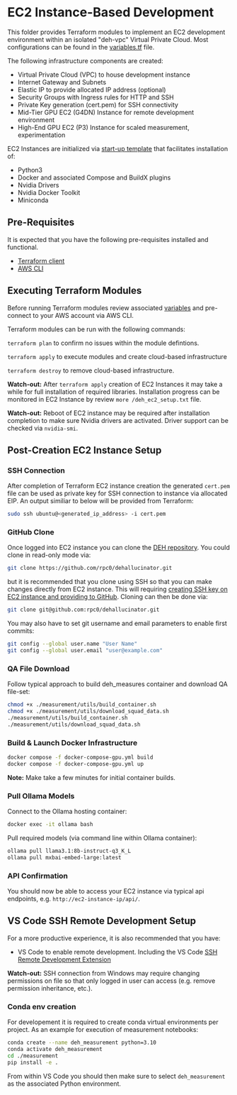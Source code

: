 # EC2 Instance-Based Development

This folder provides Terraform modules to implement an EC2 development environment within an isolated "deh-vpc" Virtual Private Cloud.  Most configurations can be found in the [variables.tf](variables.tf) file.

The following infrastructure components are created:

* Virtual Private Cloud (VPC) to house development instance
* Internet Gateway and Subnets
* Elastic IP to provide allocated IP address (optional)
* Security Groups with Ingress rules for HTTP and SSH
* Private Key generation (cert.pem) for SSH connectivity
* Mid-Tier GPU EC2 (G4DN) Instance for remote development environment
* High-End GPU EC2 (P3) Instance for scaled measurement, experimentation

EC2 Instances are initialized via [start-up template](deh_ec2.tftpl) that facilitates installation of:

* Python3
* Docker and associated Compose and BuildX plugins
* Nvidia Drivers
* Nvidia Docker Toolkit
* Miniconda

## Pre-Requisites

It is expected that you have the following pre-requisites installed and functional.

* [Terraform client](https://developer.hashicorp.com/terraform/tutorials/aws-get-started/install-cli)
* [AWS CLI](https://docs.aws.amazon.com/cli/latest/userguide/getting-started-install.html)

## Executing Terraform Modules

Before running Terraform modules review associated [variables](variables.tf) and pre-connect to your AWS account via AWS CLI.

Terraform modules can be run with the following commands:

`terraform plan` to confirm no issues within the module defintions.

`terraform apply` to execute modules and create cloud-based infrastructure

`terraform destroy` to remove cloud-based infrastructure.

**Watch-out:** After `terraform apply` creation of EC2 Instances it may take a while for full installation of required libraries.  Installation progress can be monitored in EC2 Instance by review `more /deh_ec2_setup.txt` file.

**Watch-out:** Reboot of EC2 instance may be required after installation completion to make sure Nvidia drivers are activated.  Driver support can be checked via `nvidia-smi`.

## Post-Creation EC2 Instance Setup

### SSH Connection

After completion of Terraform EC2 instance creation the generated `cert.pem` file can be used as private key for SSH connection to instance via allocated EIP.  An output similiar to below will be provided from Terraform:

```bash
sudo ssh ubuntu@<generated_ip_address> -i cert.pem
```

### GitHub Clone

Once logged into EC2 instance you can clone the [DEH repository](https://github.com/rpc0/dehallucinator).  You could clone in read-only mode via:

```bash
git clone https://github.com/rpc0/dehallucinator.git
```

but it is recommended that you clone using SSH so that you can make changes directly from EC2 instance.  This will requiring [creating SSH key on EC2 instance and providing to GitHub](https://docs.github.com/en/authentication/connecting-to-github-with-ssh/adding-a-new-ssh-key-to-your-github-account).  Cloning can then be done via:

```bash
git clone git@github.com:rpc0/dehallucinator.git
```

You may also have to set git username and email parameters to enable first commits:

```bash
git config --global user.name "User Name"
git config --global user.email "user@example.com"
```

### QA File Download

Follow typical approach to build deh_measures container and download QA file-set:

```bash
chmod +x ./measurement/utils/build_container.sh
chmod +x ./measurement/utils/download_squad_data.sh
./measurement/utils/build_container.sh
./measurement/utils/download_squad_data.sh
```

### Build & Launch Docker Infrastructure

```bash
docker compose -f docker-compose-gpu.yml build
docker compose -f docker-compose-gpu.yml up
```

**Note:** Make take a few minutes for initial container builds.

### Pull Ollama Models

Connect to the Ollama hosting container:

```bash
docker exec -it ollama bash
```

Pull required models (via command line within Ollama container):

```bash
ollama pull llama3.1:8b-instruct-q3_K_L
ollama pull mxbai-embed-large:latest
```

### API Confirmation

You should now be able to access your EC2 instance via typical api endpoints, e.g. `http://ec2-instance-ip/api/`.

## VS Code SSH Remote Development Setup

For a more productive experience, it is also recommended that you have:

* VS Code to enable remote development.  Including the VS Code [SSH Remote Development Extension](https://marketplace.visualstudio.com/items?itemName=ms-vscode-remote.remote-ssh)

**Watch-out:** SSH connection from Windows may require changing permissions on file so that only logged in user can access (e.g. remove permission inheritance, etc.).

### Conda env creation

For developement it is required to create conda virtual environments per project.  As an example for execution of measurement notebooks:

```bash
conda create --name deh_measurement python=3.10
conda activate deh_measurement
cd ./measurement
pip install -e .
```

From within VS Code you should then make sure to select `deh_measurement` as the associated Python environment.
